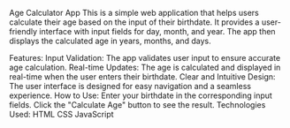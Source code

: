Age Calculator App
This is a simple web application that helps users calculate their age based on the input of their birthdate. It provides a user-friendly interface with input fields for day, month, and year. The app then displays the calculated age in years, months, and days.

Features:
Input Validation: The app validates user input to ensure accurate age calculation.
Real-time Updates: The age is calculated and displayed in real-time when the user enters their birthdate.
Clear and Intuitive Design: The user interface is designed for easy navigation and a seamless experience.
How to Use:
Enter your birthdate in the corresponding input fields.
Click the "Calculate Age" button to see the result.
Technologies Used:
HTML
CSS
JavaScript
